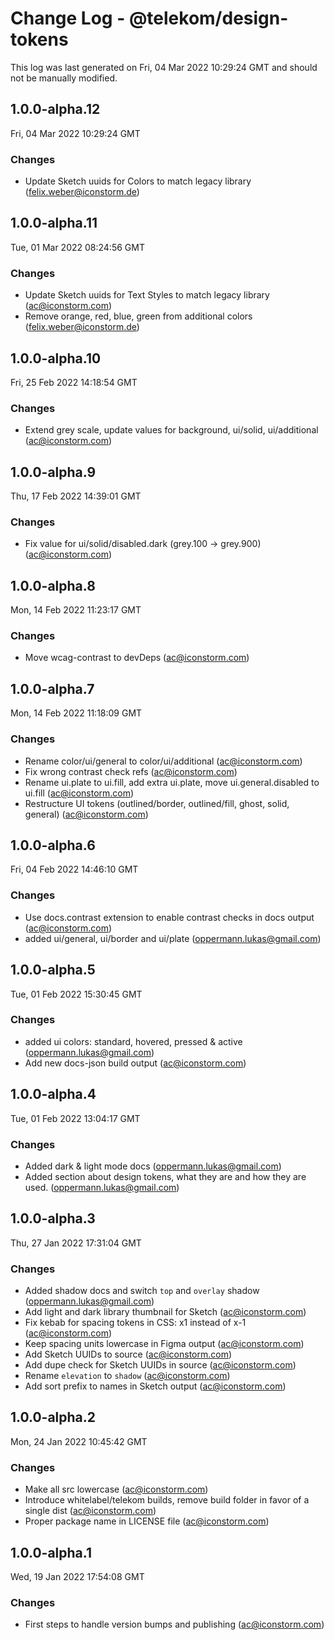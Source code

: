 # Change Log - @telekom/design-tokens

This log was last generated on Fri, 04 Mar 2022 10:29:24 GMT and should not be manually modified.

<!-- Start content -->

## 1.0.0-alpha.12

Fri, 04 Mar 2022 10:29:24 GMT

### Changes

- Update Sketch uuids for Colors to match legacy library (felix.weber@iconstorm.de)

## 1.0.0-alpha.11

Tue, 01 Mar 2022 08:24:56 GMT

### Changes

- Update Sketch uuids for Text Styles to match legacy library (ac@iconstorm.com)
- Remove orange, red, blue, green from additional colors (felix.weber@iconstorm.de)

## 1.0.0-alpha.10

Fri, 25 Feb 2022 14:18:54 GMT

### Changes

- Extend grey scale, update values for background, ui/solid, ui/additional (ac@iconstorm.com)

## 1.0.0-alpha.9

Thu, 17 Feb 2022 14:39:01 GMT

### Changes

- Fix value for ui/solid/disabled.dark (grey.100 -> grey.900) (ac@iconstorm.com)

## 1.0.0-alpha.8

Mon, 14 Feb 2022 11:23:17 GMT

### Changes

- Move wcag-contrast to devDeps (ac@iconstorm.com)

## 1.0.0-alpha.7

Mon, 14 Feb 2022 11:18:09 GMT

### Changes

- Rename color/ui/general to color/ui/additional (ac@iconstorm.com)
- Fix wrong contrast check refs (ac@iconstorm.com)
- Rename ui.plate to ui.fill, add extra ui.plate, move ui.general.disabled to ui.fill (ac@iconstorm.com)
- Restructure UI tokens (outlined/border, outlined/fill, ghost, solid, general) (ac@iconstorm.com)

## 1.0.0-alpha.6

Fri, 04 Feb 2022 14:46:10 GMT

### Changes

- Use docs.contrast extension to enable contrast checks in docs output (ac@iconstorm.com)
- added ui/general, ui/border and ui/plate (oppermann.lukas@gmail.com)

## 1.0.0-alpha.5

Tue, 01 Feb 2022 15:30:45 GMT

### Changes

- added ui colors: standard, hovered, pressed & active (oppermann.lukas@gmail.com)
- Add new docs-json build output (ac@iconstorm.com)

## 1.0.0-alpha.4

Tue, 01 Feb 2022 13:04:17 GMT

### Changes

- Added dark & light mode docs (oppermann.lukas@gmail.com)
- Added section about design tokens, what they are and how they are used. (oppermann.lukas@gmail.com)

## 1.0.0-alpha.3

Thu, 27 Jan 2022 17:31:04 GMT

### Changes

- Added shadow docs and switch `top` and `overlay` shadow (oppermann.lukas@gmail.com)
- Add light and dark library thumbnail for Sketch (ac@iconstorm.com)
- Fix kebab for spacing tokens in CSS: x1 instead of x-1 (ac@iconstorm.com)
- Keep spacing units lowercase in Figma output (ac@iconstorm.com)
- Add Sketch UUIDs to source (ac@iconstorm.com)
- Add dupe check for Sketch UUIDs in source (ac@iconstorm.com)
- Rename `elevation` to `shadow` (ac@iconstorm.com)
- Add sort prefix to names in Sketch output (ac@iconstorm.com)

## 1.0.0-alpha.2

Mon, 24 Jan 2022 10:45:42 GMT

### Changes

- Make all src lowercase (ac@iconstorm.com)
- Introduce whitelabel/telekom builds, remove build folder in favor of a single dist (ac@iconstorm.com)
- Proper package name in LICENSE file (ac@iconstorm.com)

## 1.0.0-alpha.1

Wed, 19 Jan 2022 17:54:08 GMT

### Changes

- First steps to handle version bumps and publishing (ac@iconstorm.com)
